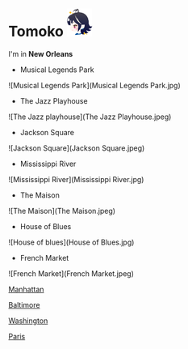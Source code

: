 # Tomoko <img src="tomoko.png" align="bottom" width="50px" />

I'm in **New Orleans**

- Musical Legends Park

![Musical Legends Park](Musical Legends Park.jpg)

- The Jazz Playhouse

![The Jazz playhouse](The Jazz Playhouse.jpeg)

- Jackson Square

![Jackson Square](Jackson Square.jpeg)

- Mississippi River

![Mississippi River](Mississippi River.jpg)

- The Maison

![The Maison](The Maison.jpeg)

- House of Blues

![House of blues](House of Blues.jpg)

- French Market

![French Market](French Market.jpeg)



[Manhattan](index.html)

[Baltimore](baltimore.html)

[Washington](washington.html)

[Paris](france.html)

